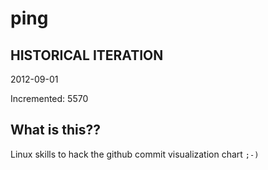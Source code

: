 # ping

## HISTORICAL ITERATION
2012-09-01

Incremented: 5570

## What is this?? 
Linux skills to hack the github commit visualization chart `;-)`

